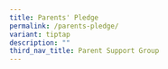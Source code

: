```yaml
---
title: Parents' Pledge
permalink: /parents-pledge/
variant: tiptap
description: ""
third_nav_title: Parent Support Group
---
```

